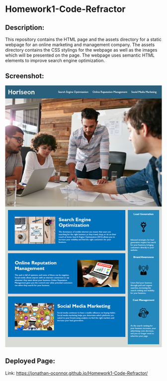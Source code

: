 # Homework1-Code-Refractor

## Description:
This repository contains the HTML page and the assets directory for a static webpage for an online marketing and management company. The assets directory contains the CSS stylings for the webpage as well as the images which will be presented on the page. The webpage uses semantic HTML elements to improve search engine optimization.

## Screenshot:
![Webpage Image](https://github.com/Jonathan-OConnor/Homework1-Code-Refractor/blob/main/assets/images/Example.png?raw=true)

## Deployed Page:
Link: https://jonathan-oconnor.github.io/Homework1-Code-Refractor/